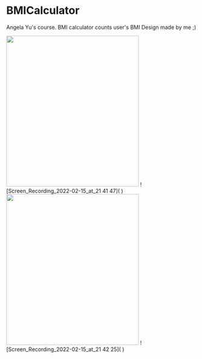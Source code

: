 # BMICalculator
Angela Yu's course. BMI calculator counts user's BMI
Design made by me ;)


<img src="https://user-images.githubusercontent.com/72404363/154109018-fdc28714-33f3-418a-98a7-70577733a81c.gif" width="350" height="400" />
![Screen_Recording_2022-02-15_at_21 41 47]( )

<img src="https://user-images.githubusercontent.com/72404363/154109085-f4fa431f-d7c9-4c6c-8af3-31ccec620ae1.gif" width="350" height="400" />
![Screen_Recording_2022-02-15_at_21 42 25]( )
